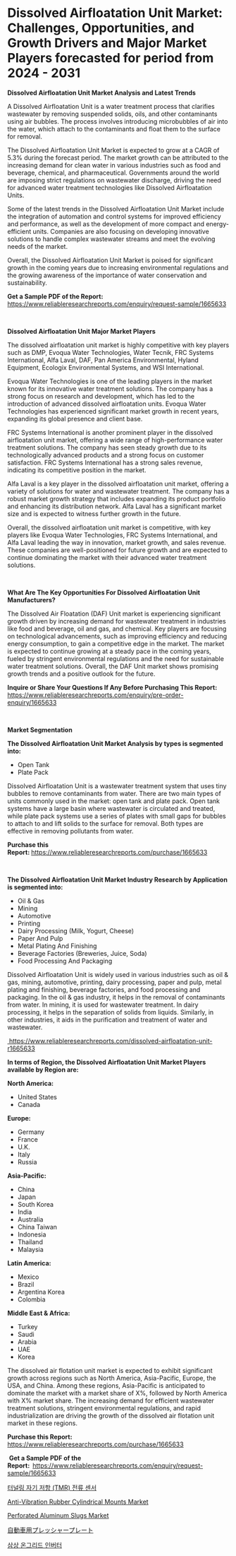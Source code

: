<p><h1>Dissolved Airfloatation Unit Market: Challenges, Opportunities, and Growth Drivers and Major Market Players forecasted for period from 2024 - 2031</h1></p><p><strong>Dissolved Airfloatation Unit Market Analysis and Latest Trends</strong></p>
<p><p>A Dissolved Airfloatation Unit is a water treatment process that clarifies wastewater by removing suspended solids, oils, and other contaminants using air bubbles. The process involves introducing microbubbles of air into the water, which attach to the contaminants and float them to the surface for removal.</p><p>The Dissolved Airfloatation Unit Market is expected to grow at a CAGR of 5.3% during the forecast period. The market growth can be attributed to the increasing demand for clean water in various industries such as food and beverage, chemical, and pharmaceutical. Governments around the world are imposing strict regulations on wastewater discharge, driving the need for advanced water treatment technologies like Dissolved Airfloatation Units.</p><p>Some of the latest trends in the Dissolved Airfloatation Unit Market include the integration of automation and control systems for improved efficiency and performance, as well as the development of more compact and energy-efficient units. Companies are also focusing on developing innovative solutions to handle complex wastewater streams and meet the evolving needs of the market.</p><p>Overall, the Dissolved Airfloatation Unit Market is poised for significant growth in the coming years due to increasing environmental regulations and the growing awareness of the importance of water conservation and sustainability.</p></p>
<p><strong>Get a Sample PDF of the Report:&nbsp;</strong> <a href="https://www.reliableresearchreports.com/enquiry/request-sample/1665633">https://www.reliableresearchreports.com/enquiry/request-sample/1665633</a></p>
<p>&nbsp;</p>
<p><strong>Dissolved Airfloatation Unit Major Market Players</strong></p>
<p><p>The dissolved airfloatation unit market is highly competitive with key players such as DMP, Evoqua Water Technologies, Water Tecnik, FRC Systems International, Alfa Laval, DAF, Pan America Environmental, Hyland Equipment, Ecologix Environmental Systems, and WSI International. </p><p>Evoqua Water Technologies is one of the leading players in the market known for its innovative water treatment solutions. The company has a strong focus on research and development, which has led to the introduction of advanced dissolved airfloatation units. Evoqua Water Technologies has experienced significant market growth in recent years, expanding its global presence and client base.</p><p>FRC Systems International is another prominent player in the dissolved airfloatation unit market, offering a wide range of high-performance water treatment solutions. The company has seen steady growth due to its technologically advanced products and a strong focus on customer satisfaction. FRC Systems International has a strong sales revenue, indicating its competitive position in the market.</p><p>Alfa Laval is a key player in the dissolved airfloatation unit market, offering a variety of solutions for water and wastewater treatment. The company has a robust market growth strategy that includes expanding its product portfolio and enhancing its distribution network. Alfa Laval has a significant market size and is expected to witness further growth in the future.</p><p>Overall, the dissolved airfloatation unit market is competitive, with key players like Evoqua Water Technologies, FRC Systems International, and Alfa Laval leading the way in innovation, market growth, and sales revenue. These companies are well-positioned for future growth and are expected to continue dominating the market with their advanced water treatment solutions.</p></p>
<p>&nbsp;</p>
<p><strong>What Are The Key Opportunities For Dissolved Airfloatation Unit Manufacturers?</strong></p>
<p><p>The Dissolved Air Floatation (DAF) Unit market is experiencing significant growth driven by increasing demand for wastewater treatment in industries like food and beverage, oil and gas, and chemical. Key players are focusing on technological advancements, such as improving efficiency and reducing energy consumption, to gain a competitive edge in the market. The market is expected to continue growing at a steady pace in the coming years, fueled by stringent environmental regulations and the need for sustainable water treatment solutions. Overall, the DAF Unit market shows promising growth trends and a positive outlook for the future.</p></p>
<p><strong>Inquire or Share Your Questions If Any Before Purchasing This Report:</strong> <a href="https://www.reliableresearchreports.com/enquiry/pre-order-enquiry/1665633">https://www.reliableresearchreports.com/enquiry/pre-order-enquiry/1665633</a></p>
<p>&nbsp;</p>
<p><strong>Market Segmentation</strong></p>
<p><strong>The Dissolved Airfloatation Unit Market Analysis by types is segmented into:</strong></p>
<p><ul><li>Open Tank</li><li>Plate Pack</li></ul></p>
<p><p>Dissolved Airfloatation Unit is a wastewater treatment system that uses tiny bubbles to remove contaminants from water. There are two main types of units commonly used in the market: open tank and plate pack. Open tank systems have a large basin where wastewater is circulated and treated, while plate pack systems use a series of plates with small gaps for bubbles to attach to and lift solids to the surface for removal. Both types are effective in removing pollutants from water.</p></p>
<p><strong>Purchase this Report:&nbsp;</strong><a href="https://www.reliableresearchreports.com/purchase/1665633">https://www.reliableresearchreports.com/purchase/1665633</a></p>
<p>&nbsp;</p>
<p><strong>The Dissolved Airfloatation Unit Market Industry Research by Application is segmented into:</strong></p>
<p><ul><li>Oil & Gas</li><li>Mining</li><li>Automotive</li><li>Printing</li><li>Dairy Processing (Milk, Yogurt, Cheese)</li><li>Paper And Pulp</li><li>Metal Plating And Finishing</li><li>Beverage Factories (Breweries, Juice, Soda)</li><li>Food Processing And Packaging</li></ul></p>
<p><p>Dissolved Airfloatation Unit is widely used in various industries such as oil & gas, mining, automotive, printing, dairy processing, paper and pulp, metal plating and finishing, beverage factories, and food processing and packaging. In the oil & gas industry, it helps in the removal of contaminants from water. In mining, it is used for wastewater treatment. In dairy processing, it helps in the separation of solids from liquids. Similarly, in other industries, it aids in the purification and treatment of water and wastewater.</p></p>
<p><a href="https://www.reliableresearchreports.com/dissolved-airfloatation-unit-r1665633">&nbsp;https://www.reliableresearchreports.com/dissolved-airfloatation-unit-r1665633</a></p>
<p><strong>In terms of Region, the Dissolved Airfloatation Unit Market Players available by Region are:</strong></p>
<p>
    <p> <strong> North America: </strong>
        <ul>
            <li>United States</li>
            <li>Canada</li>
        </ul>
        </p> 
    <p> <strong> Europe: </strong>
        <ul>
            <li>Germany</li>
            <li>France</li>
            <li>U.K.</li>
            <li>Italy</li>
            <li>Russia</li>
        </ul>
        </p> 
    <p> <strong> Asia-Pacific: </strong>
        <ul>
            <li>China</li>
            <li>Japan</li>
            <li>South Korea</li>
            <li>India</li>
            <li>Australia</li>
            <li>China Taiwan</li>
            <li>Indonesia</li>
            <li>Thailand</li>
            <li>Malaysia</li>
        </ul>
        </p> 
    <p> <strong> Latin America: </strong>
        <ul>
            <li>Mexico</li>
            <li>Brazil</li>
            <li>Argentina Korea</li>
            <li>Colombia</li>
        </ul>
        </p> 
    <p> <strong> Middle East & Africa: </strong>
        <ul>
            <li>Turkey</li>
            <li>Saudi</li>
            <li>Arabia</li>
            <li>UAE</li>
            <li>Korea</li>
        </ul>
    </p>
    </p>
<p><p>The dissolved air flotation unit market is expected to exhibit significant growth across regions such as North America, Asia-Pacific, Europe, the USA, and China. Among these regions, Asia-Pacific is anticipated to dominate the market with a market share of X%, followed by North America with X% market share. The increasing demand for efficient wastewater treatment solutions, stringent environmental regulations, and rapid industrialization are driving the growth of the dissolved air flotation unit market in these regions.</p></p>
<p><strong>Purchase this Report: </strong><a href="https://www.reliableresearchreports.com/purchase/1665633">https://www.reliableresearchreports.com/purchase/1665633</a></p>
<p>&nbsp;<strong>Get a Sample PDF of the Report:&nbsp;&nbsp;</strong><a href="https://www.reliableresearchreports.com/enquiry/request-sample/1665633">https://www.reliableresearchreports.com/enquiry/request-sample/1665633</a></p>
<p><strong></strong></p>
<p><p><a href="https://github.com/tukangkrupk/Market-Research-Report-List-1/blob/main/9975571142142.md">터널링 자기 저항 (TMR) 전류 센서</a></p><p><a href="https://github.com/AnnChovey2023/Market-Research-Report-List-1/blob/main/anti-vibration-rubber-cylindrical-mounts-market.md">Anti-Vibration Rubber Cylindrical Mounts Market</a></p><p><a href="https://github.com/ZackaryHalvorson2023/Market-Research-Report-List-1/blob/main/perforated-aluminum-slugs-market.md">Perforated Aluminum Slugs Market</a></p><p><a href="https://github.com/Alenaieme/Market-Research-Report-List-1/blob/main/6993143136613.md">自動車用プレッシャープレート</a></p><p><a href="https://github.com/sarassiksa/Market-Research-Report-List-1/blob/main/6619560142143.md">삼상 온그리드 인버터</a></p></p>